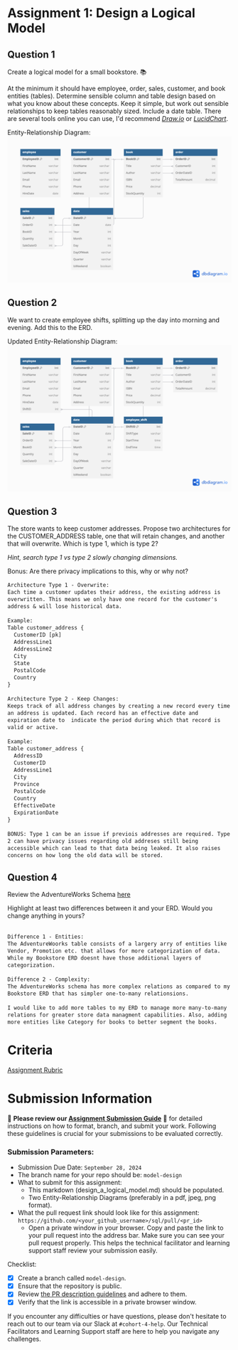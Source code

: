 # Assignment 1: Design a Logical Model

## Question 1
Create a logical model for a small bookstore. 📚

At the minimum it should have employee, order, sales, customer, and book entities (tables). Determine sensible column and table design based on what you know about these concepts. Keep it simple, but work out sensible relationships to keep tables reasonably sized. Include a date table. There are several tools online you can use, I'd recommend [_Draw.io_](https://www.drawio.com/) or [_LucidChart_](https://www.lucidchart.com/pages/).

Entity-Relationship Diagram:
![Bookstore ERD](question_1_bookstore_erd.png)

## Question 2
We want to create employee shifts, splitting up the day into morning and evening. Add this to the ERD.

Updated Entity-Relationship Diagram:
![Updated Bookstore ERD](question_2_bookstore_erd.png)

## Question 3
The store wants to keep customer addresses. Propose two architectures for the CUSTOMER_ADDRESS table, one that will retain changes, and another that will overwrite. Which is type 1, which is type 2?

_Hint, search type 1 vs type 2 slowly changing dimensions._

Bonus: Are there privacy implications to this, why or why not?
```
Architecture Type 1 - Overwrite:
Each time a customer updates their address, the existing address is overwritten. This means we only have one record for the customer's address & will lose historical data.

Example: 
Table customer_address {
  CustomerID [pk]
  AddressLine1 
  AddressLine2 
  City 
  State 
  PostalCode 
  Country 
}

Architecture Type 2 - Keep Changes:
Keeps track of all address changes by creating a new record every time an address is updated. Each record has an effective date and expiration date to  indicate the period during which that record is valid or active.

Example:
Table customer_address {
  AddressID
  CustomerID 
  AddressLine1 
  City 
  Province 
  PostalCode 
  Country 
  EffectiveDate 
  ExpirationDate 
}

BONUS: Type 1 can be an issue if previois addresses are required. Type 2 can have privacy issues regarding old addreses still being accessible which can lead to that data being leaked. It also raises concerns on how long the old data will be stored.

```

## Question 4
Review the AdventureWorks Schema [here](https://i.stack.imgur.com/LMu4W.gif)

Highlight at least two differences between it and your ERD. Would you change anything in yours?
```

Difference 1 - Entities: 
The AdventureWoorks table consists of a largery arry of entities like Vendor, Promotion etc. that allows for more categorization of data. While my Bookstore ERD doesnt have those additional layers of categorization.

Difference 2 - Complexity:
The AdventureWorks schema has more complex relations as compared to my Bookstore ERD that has simpler one-to-many relationsions.

I would like to add more tables to my ERD to manage more many-to-many relations for greater store data managment capabilities. Also, adding more entities like Category for books to better segment the books.

```

# Criteria

[Assignment Rubric](./assignment_rubric.md)

# Submission Information

🚨 **Please review our [Assignment Submission Guide](https://github.com/UofT-DSI/onboarding/blob/main/onboarding_documents/submissions.md)** 🚨 for detailed instructions on how to format, branch, and submit your work. Following these guidelines is crucial for your submissions to be evaluated correctly.

### Submission Parameters:
* Submission Due Date: `September 28, 2024`
* The branch name for your repo should be: `model-design`
* What to submit for this assignment:
    * This markdown (design_a_logical_model.md) should be populated.
    * Two Entity-Relationship Diagrams (preferably in a pdf, jpeg, png format).
* What the pull request link should look like for this assignment: `https://github.com/<your_github_username>/sql/pull/<pr_id>`
    * Open a private window in your browser. Copy and paste the link to your pull request into the address bar. Make sure you can see your pull request properly. This helps the technical facilitator and learning support staff review your submission easily.

Checklist:
- [x] Create a branch called `model-design`.
- [x] Ensure that the repository is public.
- [x] Review [the PR description guidelines](https://github.com/UofT-DSI/onboarding/blob/main/onboarding_documents/submissions.md#guidelines-for-pull-request-descriptions) and adhere to them.
- [x] Verify that the link is accessible in a private browser window.

If you encounter any difficulties or have questions, please don't hesitate to reach out to our team via our Slack at `#cohort-4-help`. Our Technical Facilitators and Learning Support staff are here to help you navigate any challenges.
